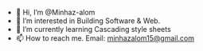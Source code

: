 - 👋 Hi, I’m @Minhaz-alom
- 👀 I’m interested in Building Software & Web.
- 🌱 I’m currently learning Cascading style sheets
- 📫 How to reach me. Email: minhazalom15@gmail.com

<!---
Minhaz-alom/Minhaz-alom is a ✨ special ✨ repository because its `README.md` (this file) appears on your GitHub profile.
You can click the Preview link to take a look at your changes.
--->
